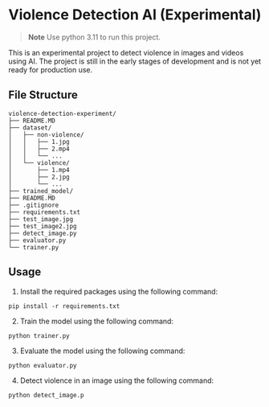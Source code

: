 # Violence Detection AI (Experimental)
> **Note**
> Use python 3.11 to run this project.

This is an experimental project to detect violence in images and videos using AI. The project is still in the early stages of development and is not yet ready for production use.

## File Structure
```
violence-detection-experiment/
├── README.MD
├── dataset/
│   ├── non-violence/
│   │   ├── 1.jpg
│   │   ├── 2.mp4
│   │   └── ...
│   └── violence/
│       ├── 1.mp4
│       ├── 2.jpg
│       └── ...
├── trained_model/
├── README.MD
├── .gitignore
├── requirements.txt
├── test_image.jpg
├── test_image2.jpg
├── detect_image.py
├── evaluator.py
└── trainer.py
```

## Usage
1. Install the required packages using the following command:
```
pip install -r requirements.txt
```

2. Train the model using the following command:
```
python trainer.py
```

3. Evaluate the model using the following command:
```
python evaluator.py
```

4. Detect violence in an image using the following command:
```
python detect_image.p
```


